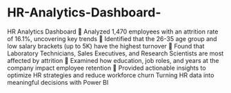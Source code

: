 # HR-Analytics-Dashboard-

HR Analytics Dashboard 
🔹 Analyzed 1,470 employees with an attrition rate of 16.1%, uncovering key trends
 🔹 Identified that the 26-35 age group and low salary brackets (up to 5K) have the highest turnover
 🔹 Found that Laboratory Technicians, Sales Executives, and Research Scientists are most affected by attrition
 🔹 Examined how education, job roles, and years at the company impact employee retention
 🔹 Provided actionable insights to optimize HR strategies and reduce workforce churn
Turning HR data into meaningful decisions with Power BI
